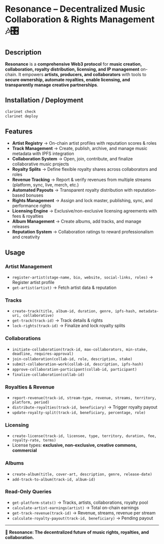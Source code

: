 # Resonance – Decentralized Music Collaboration & Rights Management 🎶🎛️

## Description

**Resonance** is a **comprehensive Web3 protocol** for **music creation, collaboration, royalty distribution, licensing, and IP management** on-chain.
It empowers **artists, producers, and collaborators** with tools to **secure ownership, automate royalties, enable licensing, and transparently manage creative partnerships**.

## Installation / Deployment

```sh
clarinet check
clarinet deploy
```

## Features

* **Artist Registry** → On-chain artist profiles with reputation scores & roles
* **Track Management** → Create, publish, archive, and manage music metadata with IPFS integration
* **Collaboration System** → Open, join, contribute, and finalize collaborative music projects
* **Royalty Splits** → Define flexible royalty shares across collaborators and roles
* **Revenue Tracking** → Report & verify revenues from multiple streams (platform, sync, live, merch, etc.)
* **Automated Payouts** → Transparent royalty distribution with reputation-based bonuses
* **Rights Management** → Assign and lock master, publishing, sync, and performance rights
* **Licensing Engine** → Exclusive/non-exclusive licensing agreements with fees & royalties
* **Album Management** → Create albums, add tracks, and manage releases
* **Reputation System** → Collaboration ratings to reward professionalism and creativity

## Usage

### Artist Management

* `register-artist(stage-name, bio, website, social-links, roles)` → Register artist profile
* `get-artist(artist)` → Fetch artist data & reputation

### Tracks

* `create-track(title, album-id, duration, genre, ipfs-hash, metadata-uri, collaborative)`
* `get-track(track-id)` → Track details & rights
* `lock-rights(track-id)` → Finalize and lock royalty splits

### Collaborations

* `initiate-collaboration(track-id, max-collaborators, min-stake, deadline, requires-approval)`
* `join-collaboration(collab-id, role, description, stake)`
* `submit-collaboration-work(collab-id, description, ipfs-hash)`
* `approve-collaboration-participant(collab-id, participant)`
* `finalize-collaboration(collab-id)`

### Royalties & Revenue

* `report-revenue(track-id, stream-type, revenue, streams, territory, platform, period)`
* `distribute-royalties(track-id, beneficiary)` → Trigger royalty payout
* `update-royalty-split(track-id, beneficiary, percentage, role)`

### Licensing

* `create-license(track-id, licensee, type, territory, duration, fee, royalty-rate, terms)`
* License types: **exclusive, non-exclusive, creative commons, commercial**

### Albums

* `create-album(title, cover-art, description, genre, release-date)`
* `add-track-to-album(track-id, album-id)`

### Read-Only Queries

* `get-platform-stats()` → Tracks, artists, collaborations, royalty pool
* `calculate-artist-earnings(artist)` → Total on-chain earnings
* `get-track-revenue(track-id)` → Revenue, streams, revenue per stream
* `calculate-royalty-payout(track-id, beneficiary)` → Pending payout

---

🎼 **Resonance: The decentralized future of music rights, royalties, and collaboration.**
